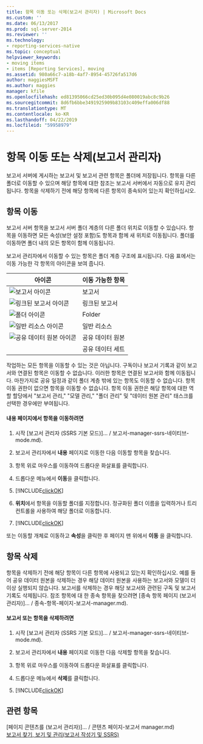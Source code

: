 ```yaml
---
title: 항목 이동 또는 삭제(보고서 관리자) | Microsoft Docs
ms.custom: ''
ms.date: 06/13/2017
ms.prod: sql-server-2014
ms.reviewer: ''
ms.technology:
- reporting-services-native
ms.topic: conceptual
helpviewer_keywords:
- moving items
- items [Reporting Services], moving
ms.assetid: 980a66c7-a18b-4af7-8954-45726fa517d6
author: maggiesMSFT
ms.author: maggies
manager: kfile
ms.openlocfilehash: ed81395066cd25ed30b095d4e080019abc8c9b26
ms.sourcegitcommit: 8d6fb6bbe3491925909b83103c409effa006df88
ms.translationtype: MT
ms.contentlocale: ko-KR
ms.lasthandoff: 04/22/2019
ms.locfileid: "59958979"
---
```

# <a name="move-or-delete-an-item-report-manager"></a>항목 이동 또는 삭제(보고서 관리자)
  보고서 서버에 게시하는 보고서 및 보고서 관련 항목은 폴더에 저장됩니다. 항목을 다른 폴더로 이동할 수 있으며 해당 항목에 대한 참조는 보고서 서버에서 자동으로 유지 관리됩니다. 항목을 삭제하기 전에 해당 항목에 다른 항목이 종속되어 있는지 확인하십시오.  
  
## <a name="move-an-item"></a>항목 이동  
 보고서 서버 항목을 보고서 서버 폴더 계층의 다른 폴더 위치로 이동할 수 있습니다. 항목을 이동하면 모든 속성(보안 설정 포함)도 항목과 함께 새 위치로 이동됩니다. 폴더를 이동하면 폴더 내의 모든 항목이 함께 이동됩니다.  
  
 보고서 관리자에서 이동할 수 있는 항목은 폴더 계층 구조에 표시됩니다. 다음 표에서는 이동 가능한 각 항목의 아이콘을 보여 줍니다.  
  
|아이콘|이동 가능한 항목|  
|----------|-------------------|  
|![보고서 아이콘](../media/hlp-16doc.gif "보고서 아이콘")|보고서|  
|![링크된 보고서 아이콘](../media/hlp-16linked.gif "링크된 보고서 아이콘")|링크된 보고서|  
|![폴더 아이콘](../media/hlp-16folder.gif "폴더 아이콘")|Folder|  
|![일반 리소스 아이콘](../media/hlp-16file.gif "일반 리소스 아이콘")|일반 리소스|  
|![공유 데이터 원본 아이콘](../media/hlp-16datasource.png "공유 데이터 원본 아이콘")|공유 데이터 원본|  
||공유 데이터 세트|  
  
 작업하는 모든 항목을 이동할 수 있는 것은 아닙니다. 구독이나 보고서 기록과 같이 보고서와 연결된 항목은 이동할 수 없습니다. 이러한 항목은 연결된 보고서와 함께 이동됩니다. 마찬가지로 공유 일정과 같이 폴더 계층 밖에 있는 항목도 이동할 수 없습니다. 항목 이동 권한이 없으면 항목을 이동할 수 없습니다. 항목 이동 권한은 해당 항목에 대한 역할 할당에서 "보고서 관리," "모델 관리," "폴더 관리" 및 "데이터 원본 관리" 태스크를 선택한 경우에만 부여됩니다.  
  
#### <a name="to-move-an-item-from-within-the-contents-page"></a>내용 페이지에서 항목을 이동하려면  
  
1.  시작 [보고서 관리자 &#40;SSRS 기본 모드&#41;]... / 보고서-manager-ssrs-네이티브-mode.md).  
  
2.  보고서 관리자에서 **내용** 페이지로 이동한 다음 이동할 항목을 찾습니다.  
  
3.  항목 위로 마우스를 이동하여 드롭다운 화살표를 클릭합니다.  
  
4.  드롭다운 메뉴에서 **이동**을 클릭합니다.  
  
5.  [!INCLUDE[clickOK](../../../includes/clickok-md.md)]  
  
6.  **위치**에서 항목을 이동할 폴더를 지정합니다. 정규화된 폴더 이름을 입력하거나 트리 컨트롤을 사용하여 해당 폴더로 이동합니다.  
  
7.  [!INCLUDE[clickOK](../../../includes/clickok-md.md)]  
  
 또는 이동할 개체로 이동하고 **속성**을 클릭한 후 페이지 맨 위에서 **이동** 을 클릭합니다.  
  
## <a name="delete-an-item"></a>항목 삭제  
 항목을 삭제하기 전에 해당 항목이 다른 항목에 사용되고 있는지 확인하십시오. 예를 들어 공유 데이터 원본을 삭제하는 경우 해당 데이터 원본을 사용하는 보고서와 모델이 더 이상 실행되지 않습니다. 보고서를 삭제하는 경우 해당 보고서와 관련된 구독 및 보고서 기록도 삭제됩니다. 참조 항목에 대 한 종속 항목을 찾으려면 [종속 항목 페이지 &#40;보고서 관리자&#41;]... / 종속-항목-페이지-보고서-manager.md).  
  
#### <a name="to-delete-a-report-or-item"></a>보고서 또는 항목을 삭제하려면  
  
1.  시작 [보고서 관리자 &#40;SSRS 기본 모드&#41;]... / 보고서-manager-ssrs-네이티브-mode.md).  
  
2.  보고서 관리자에서 **내용** 페이지로 이동한 다음 삭제할 항목을 찾습니다.  
  
3.  항목 위로 마우스를 이동하여 드롭다운 화살표를 클릭합니다.  
  
4.  드롭다운 메뉴에서 **삭제**를 클릭합니다.  
  
5.  [!INCLUDE[clickOK](../../../includes/clickok-md.md)]  
  
## <a name="see-also"></a>관련 항목  
 [페이지 콘텐츠를 &#40;보고서 관리자&#41;]... / 콘텐츠 페이지-보고서 manager.md)   
 [보고서 찾기, 보기 및 관리&#40;보고서 작성기 및 SSRS&#41;](../report-builder/finding-viewing-and-managing-reports-report-builder-and-ssrs.md)  
  
  
